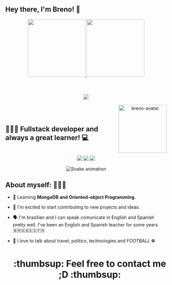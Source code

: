 ## Hey there, I'm Breno! 👋


<div align="center">
  <a href="https://github.com/brenusaraujo">
  <img height="180em" src="https://github-readme-stats.vercel.app/api?username=brenusaraujo&show_icons=true&theme=darcula&include_all_commits=true&count_private=true"/>
    
  <img height="180em" src="https://github-readme-stats.vercel.app/api/top-langs/?username=brenusaraujo&layout=compact&langs_count=7&theme=darcula"/>
</div>
  <br/><br/>
  
<div style="display: inline_block" align="center"><br>
  <a href="#" target="_blank" style="display: inline_block" align="center">
    <img src="https://skillicons.dev/icons?i=js,html,css,git,react,bootstrap,jest,mysql,nodejs,express,redux,typescript,mongodb" />
  </a>
<!--   <img align="center" alt="breno-Js" height="60" width="80" src="https://raw.githubusercontent.com/devicons/devicon/master/icons/javascript/javascript-plain.svg"> -->
<!--   <img align="center" alt="breno-React" height="60" width="80" src="https://raw.githubusercontent.com/devicons/devicon/master/icons/react/react-original.svg"> -->
<!--   <img align="center" alt="breno-Redux" height="60" width="80" src="https://cdn.jsdelivr.net/gh/devicons/devicon/icons/redux/redux-original.svg"> -->
<!--   <img align="center" alt="breno-HTML" height="60" width="80" src="https://raw.githubusercontent.com/devicons/devicon/master/icons/html5/html5-original.svg"> -->
<!--   <img align="center" alt="breno-CSS" height="60" width="80" src="https://raw.githubusercontent.com/devicons/devicon/master/icons/css3/css3-original.svg"> -->
<!--   <img align="center" alt="breno-SQL" height="60" width="80" src="https://cdn.jsdelivr.net/gh/devicons/devicon/icons/mysql/mysql-original.svg"> -->
<!--   <img align="center" alt="breno-Node" height="60" width="80" src="https://cdn.jsdelivr.net/gh/devicons/devicon/icons/nodejs/nodejs-original.svg"> -->
<!--   <img align="center" alt="breno-Docker" height="60" width="80" src="https://cdn.jsdelivr.net/gh/devicons/devicon/icons/docker/docker-original.svg"> -->
<!--   <img align="center" alt="breno-Jest" height="60" width="80" src="https://cdn.jsdelivr.net/gh/devicons/devicon/icons/jest/jest-plain.svg"> -->
<!--   <img align="center" alt="breno-Jest" height="60" width="80" src="https://cdn.jsdelivr.net/npm/simple-icons@7.17.0/icons/typescript.svg"> -->
 <br/><br/>
  <img align="right" alt="breno-avatar" height="150" src="https://i.pinimg.com/originals/89/51/92/895192a0e014bbf0b8b2d528d9e17b00.jpg">
</div>
  <br/><br/>

  
  
  ## 👨🏾‍💻 Fullstack developer and always a great learner! 💻
  <br/>

<div align="center"> 
  <a href="https://www.instagram.com/brenusaraujo/" target="_blank"><img src="https://img.shields.io/badge/Instagram-E4405F?style=for-the-badge&logo=instagram&logoColor=white" target="_blank"></a>
  <a href = "mailto:brenoaraujo50@icloud.com"><img src="https://img.shields.io/badge/-Gmail-%23333?style=for-the-badge&logo=gmail&logoColor=white" target="_blank"></a>
  <a href="https://www.linkedin.com/in/brenusaraujo/" target="_blank"><img src="https://img.shields.io/badge/-LinkedIn-%230077B5?style=for-the-badge&logo=linkedin&logoColor=white" target="_blank"></a>
  <br/>
  
   ![Snake animation](https://github.com/brenusaraujo/brenusaraujo/blob/output/github-contribution-grid-snake.svg)
</div>
 
 ## About myself: 👨🏾‍💻

- 🌱 Learning <b/>MongoDB and Oriented-object Programming.</b>
- 🤔 I'm excited to start contributing to new projects and ideas.
- 🗣️ I'm brazilian and I can speak comunicate in English and Spanish pretty well. I've been an English and Spanish teacher for some years. 🇧🇷🇬🇧🇪🇸🇫🇷
- 💬 I love to talk about travel, politics, technologies and *FOOTBALL* ⚽️
  
  <h1 align="center"> :thumbsup: Feel free to contact me ;D :thumbsup:  </h1>
 
